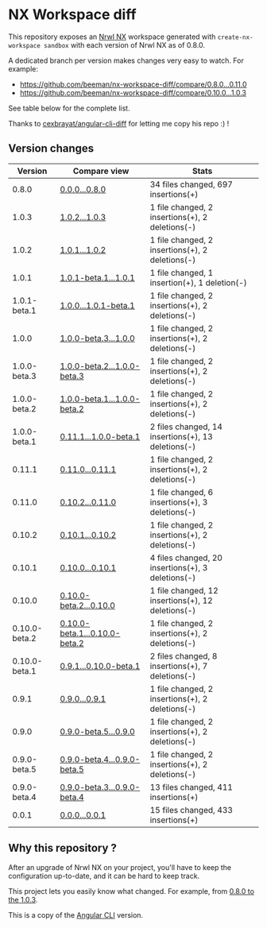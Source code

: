 # NX Workspace diff

This repository exposes an [Nrwl NX](https://github.com/nrwl/nx) workspace generated with
`create-nx-workspace sandbox` with each version of Nrwl NX as of 0.8.0.

A dedicated branch per version makes changes very easy
to watch. For example:

* https://github.com/beeman/nx-workspace-diff/compare/0.8.0...0.11.0
* https://github.com/beeman/nx-workspace-diff/compare/0.10.0...1.0.3

See table below for the complete list.

Thanks to [cexbrayat/angular-cli-diff](https://github.com/cexbrayat/angular-cli-diff) for letting 
me copy his repo :) !

## Version changes

Version|Compare view|Stats
----|----|----
0.8.0|[0.0.0...0.8.0](https://github.com/beeman/nx-workspace-diff/compare/0.0.0...0.8.0)| 34 files changed, 697 insertions(+)
1.0.3|[1.0.2...1.0.3](https://github.com/beeman/nx-workspace-diff/compare/1.0.2...1.0.3)| 1 file changed, 2 insertions(+), 2 deletions(-)
1.0.2|[1.0.1...1.0.2](https://github.com/beeman/nx-workspace-diff/compare/1.0.1...1.0.2)| 1 file changed, 2 insertions(+), 2 deletions(-)
1.0.1|[1.0.1-beta.1...1.0.1](https://github.com/beeman/nx-workspace-diff/compare/1.0.1-beta.1...1.0.1)| 1 file changed, 1 insertion(+), 1 deletion(-)
1.0.1-beta.1|[1.0.0...1.0.1-beta.1](https://github.com/beeman/nx-workspace-diff/compare/1.0.0...1.0.1-beta.1)| 1 file changed, 2 insertions(+), 2 deletions(-)
1.0.0|[1.0.0-beta.3...1.0.0](https://github.com/beeman/nx-workspace-diff/compare/1.0.0-beta.3...1.0.0)| 1 file changed, 2 insertions(+), 2 deletions(-)
1.0.0-beta.3|[1.0.0-beta.2...1.0.0-beta.3](https://github.com/beeman/nx-workspace-diff/compare/1.0.0-beta.2...1.0.0-beta.3)| 1 file changed, 2 insertions(+), 2 deletions(-)
1.0.0-beta.2|[1.0.0-beta.1...1.0.0-beta.2](https://github.com/beeman/nx-workspace-diff/compare/1.0.0-beta.1...1.0.0-beta.2)| 1 file changed, 2 insertions(+), 2 deletions(-)
1.0.0-beta.1|[0.11.1...1.0.0-beta.1](https://github.com/beeman/nx-workspace-diff/compare/0.11.1...1.0.0-beta.1)| 2 files changed, 14 insertions(+), 13 deletions(-)
0.11.1|[0.11.0...0.11.1](https://github.com/beeman/nx-workspace-diff/compare/0.11.0...0.11.1)| 1 file changed, 2 insertions(+), 2 deletions(-)
0.11.0|[0.10.2...0.11.0](https://github.com/beeman/nx-workspace-diff/compare/0.10.2...0.11.0)| 1 file changed, 6 insertions(+), 3 deletions(-)
0.10.2|[0.10.1...0.10.2](https://github.com/beeman/nx-workspace-diff/compare/0.10.1...0.10.2)| 1 file changed, 2 insertions(+), 2 deletions(-)
0.10.1|[0.10.0...0.10.1](https://github.com/beeman/nx-workspace-diff/compare/0.10.0...0.10.1)| 4 files changed, 20 insertions(+), 3 deletions(-)
0.10.0|[0.10.0-beta.2...0.10.0](https://github.com/beeman/nx-workspace-diff/compare/0.10.0-beta.2...0.10.0)| 1 file changed, 12 insertions(+), 12 deletions(-)
0.10.0-beta.2|[0.10.0-beta.1...0.10.0-beta.2](https://github.com/beeman/nx-workspace-diff/compare/0.10.0-beta.1...0.10.0-beta.2)| 1 file changed, 2 insertions(+), 2 deletions(-)
0.10.0-beta.1|[0.9.1...0.10.0-beta.1](https://github.com/beeman/nx-workspace-diff/compare/0.9.1...0.10.0-beta.1)| 2 files changed, 8 insertions(+), 7 deletions(-)
0.9.1|[0.9.0...0.9.1](https://github.com/beeman/nx-workspace-diff/compare/0.9.0...0.9.1)| 1 file changed, 2 insertions(+), 2 deletions(-)
0.9.0|[0.9.0-beta.5...0.9.0](https://github.com/beeman/nx-workspace-diff/compare/0.9.0-beta.5...0.9.0)| 1 file changed, 2 insertions(+), 2 deletions(-)
0.9.0-beta.5|[0.9.0-beta.4...0.9.0-beta.5](https://github.com/beeman/nx-workspace-diff/compare/0.9.0-beta.4...0.9.0-beta.5)| 1 file changed, 2 insertions(+), 2 deletions(-)
0.9.0-beta.4|[0.9.0-beta.3...0.9.0-beta.4](https://github.com/beeman/nx-workspace-diff/compare/0.9.0-beta.3...0.9.0-beta.4)| 13 files changed, 411 insertions(+)
0.0.1|[0.0.0...0.0.1](https://github.com/beeman/nx-workspace-diff/compare/0.0.0...0.0.1)| 15 files changed, 433 insertions(+)


## Why this repository ?

After an upgrade of Nrwl NX on your project, you'll have to keep the configuration up-to-date, and it can be hard to keep track.

This project lets you easily know what changed. For example, from
[0.8.0 to the 1.0.3](https://github.com/beeman/nx-workspace-diff/compare/0.8.0...1.0.3).

This is a copy of the [Angular CLI](https://github.com/cexbrayat/angular-cli-diff) version.

